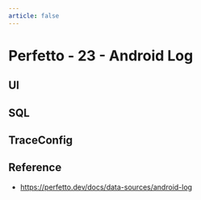 ```yaml
---
article: false
---
```


# Perfetto - 23 - Android Log


## UI
## SQL
## TraceConfig

## Reference

- https://perfetto.dev/docs/data-sources/android-log